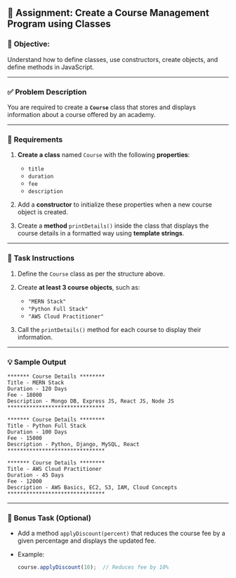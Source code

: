 ## 🧩 **Assignment: Create a Course Management Program using Classes**

### 🎯 **Objective:**

Understand how to define classes, use constructors, create objects, and define methods in JavaScript.

---

### ✅ **Problem Description**

You are required to create a **`Course`** class that stores and displays information about a course offered by an academy.

---

### 🧱 **Requirements**

1. **Create a class** named `Course` with the following **properties**:

   * `title`
   * `duration`
   * `fee`
   * `description`

2. Add a **constructor** to initialize these properties when a new course object is created.

3. Create a **method** `printDetails()` inside the class that displays the course details in a formatted way using **template strings**.

---

### 🧠 **Task Instructions**

1. Define the `Course` class as per the structure above.
2. Create **at least 3 course objects**, such as:

   * `"MERN Stack"`
   * `"Python Full Stack"`
   * `"AWS Cloud Practitioner"`
3. Call the `printDetails()` method for each course to display their information.

---

### 💡 **Sample Output**

```
******* Course Details ********
Title - MERN Stack
Duration - 120 Days
Fee - 18000
Description - Mongo DB, Express JS, React JS, Node JS
*******************************

******* Course Details ********
Title - Python Full Stack
Duration - 100 Days
Fee - 15000
Description - Python, Django, MySQL, React
*******************************

******* Course Details ********
Title - AWS Cloud Practitioner
Duration - 45 Days
Fee - 12000
Description - AWS Basics, EC2, S3, IAM, Cloud Concepts
*******************************
```

---

### 🧩 **Bonus Task (Optional)**

* Add a method `applyDiscount(percent)` that reduces the course fee by a given percentage and displays the updated fee.
* Example:

  ```js
  course.applyDiscount(10);  // Reduces fee by 10%
  ```
